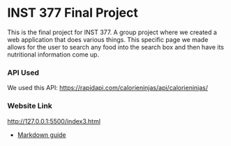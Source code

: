 # INST 377 Final Project
This is the final project for INST 377. A group project where we created a web application that does various things. This specific page we made allows for the user to search any food into the search box and then have its nutritional information come up.
### API Used
We used this API: https://rapidapi.com/calorieninjas/api/calorieninjas/
### Website Link
http://127.0.0.1:5500/index3.html

* [Markdown guide](https://www.markdownguide.org/cheat-sheet/)